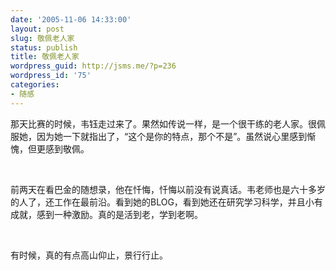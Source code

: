 ```yaml
---
date: '2005-11-06 14:33:00'
layout: post
slug: 敬佩老人家
status: publish
title: 敬佩老人家
wordpress_guid: http://jsms.me/?p=236
wordpress_id: '75'
categories:
- 随感
---
```


那天比赛的时候，韦钰走过来了。果然如传说一样，是一个很干练的老人家。很佩服她，因为她一下就指出了，“这个是你的特点，那个不是”。虽然说心里感到惭愧，但更感到敬佩。




 




前两天在看巴金的随想录，他在忏悔，忏悔以前没有说真话。韦老师也是六十多岁的人了，还工作在最前沿。看到她的BLOG，看到她还在研究学习科学，并且小有成就，感到一种激励。真的是活到老，学到老啊。




 




有时候，真的有点高山仰止，景行行止。
